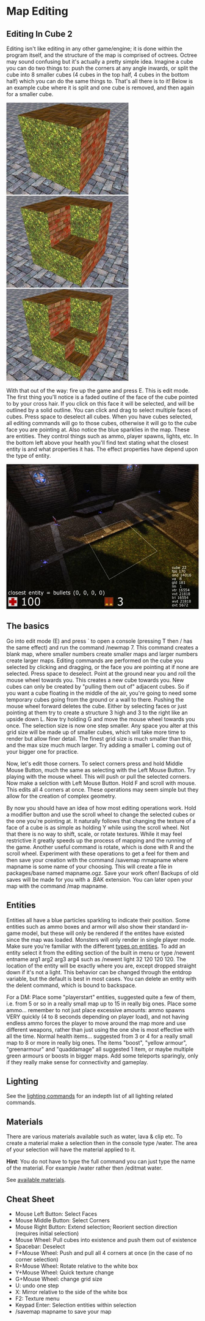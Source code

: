 # Map Editing

## Editing In Cube 2

Editing isn't like editing in any other game/engine; it is done within the program itself, and the structure of the map is comprised of octrees. Octree may sound confusing but it's actually a pretty simple idea. Imagine a cube you can do two things to: push the corners at any angle inwards, or split the cube into 8 smaller cubes (4 cubes in the top half, 4 cubes in the bottom half) which you can do the same things to. That's all there is to it! Below is an example cube where it is split and one cube is removed, and then again for a smaller cube.

![editing1](../images/editing1.jpg "editing1") ![editing2](../images/editing2.jpg "editing3") ![editing3](../images/editing3.jpg "editing3")

With that out of the way: fire up the game and press E. This is edit mode. The first thing you'll notice is a faded outline of the face of the cube pointed to by your cross hair. If you click on this face it will be selected, and will be outlined by a solid outline. You can click and drag to select multiple faces of cubes. Press space to deselect all cubes. When you have cubes selected, all editing commands will go to those cubes, otherwise it will go to the cube face you are pointing at. Also notice the blue sparklies in the map. These are entities. They control things such as ammo, player spawns, lights, etc. In the bottom left above your health you'll find text stating what the closest entity is and what properties it has. The effect properties have depend upon the type of entity.

![editing4](../images/editing4.jpg "editing4")

## The basics

Go into edit mode (E) and press ` to open a console (pressing T then / has the same effect) and run the command /newmap 7. This command creates a blank map, where smaller numbers create smaller maps and larger numbers create larger maps. Editing commands are performed on the cube you selected by clicking and dragging, or the face you are pointing at if none are selected. Press space to deselect. Point at the ground near you and roll the mouse wheel towards you. This creates a new cube towards you. New cubes can only be created by "pulling them out of" adjacent cubes. So if you want a cube floating in the middle of the air, you're going to need some temporary cubes going from the ground or a wall to there. Pushing the mouse wheel forward deletes the cube. Either by selecting faces or just pointing at them try to create a structure 3 high and 3 to the right like an upside down L. Now try holding G and move the mouse wheel towards you once. The selection size is now one step smaller. Any space you alter at this grid size will be made up of smaller cubes, which will take more time to render but allow finer detail. The finest grid size is much smaller than this, and the max size much much larger. Try adding a smaller L coming out of your bigger one for practice.

Now, let's edit those corners. To select corners press and hold Middle Mouse Button, much the same as selecting with the Left Mouse Button. Try playing with the mouse wheel. This will push or pull the selected corners. Now make a selction with Left Mouse Button. Hold F and scroll with mouse. This edits all 4 corners at once. These operations may seem simple but they allow for the creation of complex geometry.

By now you should have an idea of how most editing operations work. Hold a modifier button and use the scroll wheel to change the selected cubes or the one you're pointing at. It naturally follows that changing the texture of a face of a cube is as simple as holding Y while using the scroll wheel. Not that there is no way to shift, scale, or rotate textures. While it may feel restrictive it greatly speeds up the process of mapping and the running of the game. Another useful command is rotate, which is done with R and the scroll wheel. Experiment with these operations to get a feel for them and then save your creation with the command /savemap mmapname where mapname is some name of your choosing. This will create a file in packages/base named mapname.ogz. Save your work often! Backups of old saves will be made for you with a .BAK extension. You can later open your map with the command /map mapname.

## Entities

Entities all have a blue particles sparkling to indicate their position. Some entities such as ammo boxes and armor will also show their standard in-game model, but these will only be rendered if the entites have existed since the map was loaded. Monsters will only render in single player mode. Make sure you're familiar with the different [types on entities](/game/EDITREF?id=entity-types). To add an entity select it from the editing section of the built in menu or type /newent entname arg1 arg2 arg3 arg4 such as /newent light 32 120 120 120. The location of the entity will be exactly where you are, except dropped straight down if it's not a light. This behavior can be changed through the entdrop variable, but the default is best in most cases. You can delete an entity with the delent command, which is bound to backspace.

For a DM: Place some "playerstart" entities, suggested quite a few of them, i.e. from 5 or so in a really small map up to 15 in really big ones. Place some ammo... remember to not just place excessive amounts: ammo spawns VERY quickly (4 to 8 seconds depending on player load), and not having endless ammo forces the player to move around the map more and use different weapons, rather than just using the one she is most effective with all the time. Normal health items... suggested from 3 or 4 for a really small map to 8 or more in really big ones. The items "boost", "yellow armour", "greenarmour" and "quaddamage" all suggested 1 item, or maybe multiple green armours or boosts in bigger maps. Add some teleports sparingly, only if they really make sense for connectivity and gameplay.

## Lighting

See the [lighting commands](/game/EDITREF?id=lighting) for an indepth list of all lighting related commands.

## Materials

There are various materials available such as water, lava & clip etc. To create a material make a selection then in the console type /water. The area of your selection will have the material applied to it.

**Hint**: You do not have to type the full command you can just type the name of the material. For example /water rather then /editmat water.

See [available materials](/game/EDITREF?id=editmat).

## Cheat Sheet

- Mouse Left Button: Select Faces
- Mouse Middle Button: Select Corners
- Mouse Right Button: Extend selection; Reorient section direction (requires initial selection)
- Mouse Wheel: Pull cubes into existence and push them out of existence
- Spacebar: Deselect
- F+Mouse Wheel: Push and pull all 4 corners at once (in the case of no corner selection)
- R+Mouse Wheel: Rotate relative to the white box
- Y+Mouse Wheel: Quick texture change
- G+Mouse Wheel: change grid size
- U: undo one step
- X: Mirror relative to the side of the white box
- F2: Texture menu
- Keypad Enter: Selection entities within selection
- /savemap mapname to save your map
